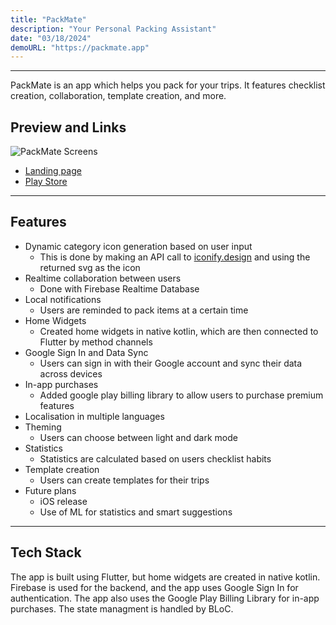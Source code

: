 ```yaml
---
title: "PackMate"
description: "Your Personal Packing Assistant"
date: "03/18/2024"
demoURL: "https://packmate.app"
---
```


---
PackMate is an app which helps you pack for your trips. It features checklist creation, collaboration, template creation, and more. 
 
## Preview and Links

![PackMate Screens](/artboard.png)

- [Landing page](https://packmate.app)
- [Play Store](https://play.google.com/store/apps/details?id=com.ouji.packmate)

--- 
## Features

- Dynamic category icon generation based on user input
    - This is done by making an API call to [iconify.design](https://iconify.design) and using the returned svg as the icon
- Realtime collaboration between users
    - Done with Firebase Realtime Database
- Local notifications
    - Users are reminded to pack items at a certain time
- Home Widgets
    - Created home widgets in native kotlin, which are then connected to Flutter by method channels
- Google Sign In and Data Sync
    - Users can sign in with their Google account and sync their data across devices
- In-app purchases
    - Added google play billing library to allow users to purchase premium features
- Localisation in multiple languages
- Theming
    - Users can choose between light and dark mode
- Statistics
    - Statistics are calculated based on users checklist habits
- Template creation
    - Users can create templates for their trips
- Future plans
    - iOS release
    - Use of ML for statistics and smart suggestions

---
## Tech Stack

The app is built using Flutter, but home widgets are created in native kotlin. Firebase is used for the backend, and the app uses Google Sign In for authentication. The app also uses the Google Play Billing Library for in-app purchases. The state managment is handled by BLoC.


 

